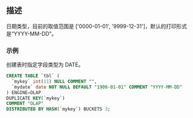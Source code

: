## 描述
日期类型，目前的取值范围是 ['0000-01-01', '9999-12-31']，默认的打印形式是“YYYY-MM-DD”。

### 示例
创建表时指定字段类型为 DATE。
```sql
CREATE TABLE `tbl` (
  `mykey` int(11) NULL COMMENT "",
  `mydate` date NOT NULL DEFAULT "1900-01-01" COMMENT "YYYY-MM-DD"
) ENGINE=OLAP
DUPLICATE KEY(`mykey`)
COMMENT "OLAP"
DISTRIBUTED BY HASH(`mykey`) BUCKETS 3;
```
